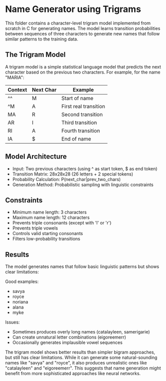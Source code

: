 # Name Generator using Trigrams

This folder contains a character-level trigram model implemented from scratch in C for generating names. The model learns transition probabilities between sequences of three characters to generate new names that follow similar patterns to the training data.

## The Trigram Model

A trigram model is a simple statistical language model that predicts the next character based on the previous two characters. For example, for the name "MARIA":

| Context | Next Char | Example |
| ------- | --------- | ------- |
| ^^      | M         | Start of name |
| ^M      | A         | First real transition |
| MA      | R         | Second transition |
| AR      | I         | Third transition |
| RI      | A         | Fourth transition |
| IA      | $         | End of name |

## Model Architecture
- Input: Two previous characters (using ^ as start token, $ as end token)
- Transition Matrix: 28x28x28 (26 letters + 2 special tokens)
- Probability Calculation: P(next_char|prev_two_chars)
- Generation Method: Probabilistic sampling with linguistic constraints

## Constraints
- Minimum name length: 3 characters
- Maximum name length: 12 characters
- Prevents triple consonants (except with 'l' or 'r')
- Prevents triple vowels
- Controls valid starting consonants
- Filters low-probability transitions

## Results

The model generates names that follow basic linguistic patterns but shows clear limitations:

Good examples:
- savya
- royce
- noriana
- alana
- myke

Issues:
- Sometimes produces overly long names (catalayleen, samerigarie)
- Can create unnatural letter combinations (eigoreemerr)
- Occasionally generates implausible vowel sequences

The trigram model shows better results than simpler bigram approaches, but still has clear limitations. While it can generate some natural-sounding names like "savya" and "royce", it also produces unrealistic ones like "catalayleen" and "eigoreemerr". This suggests that name generation might benefit from more sophisticated approaches like neural networks.
